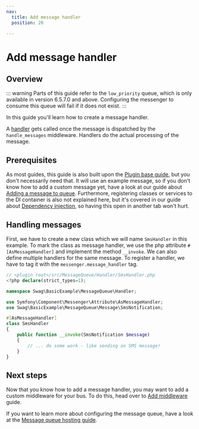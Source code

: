 ```yaml
---
nav:
  title: Add message handler
  position: 20

---
```


# Add message handler

## Overview

::: warning
Parts of this guide refer to the `low_priority` queue, which is only available in version 6.5.7.0 and above. Configuring the messenger to consume this queue will fail if it does not exist.
:::

In this guide you'll learn how to create a message handler.

A [handler](https://symfony.com/doc/current/messenger.html#creating-a-message-handler) gets called once the message is dispatched by the `handle_messages` middleware. Handlers do the actual processing of the message.

## Prerequisites

As most guides, this guide is also built upon the [Plugin base guide](../../plugin-base-guide), but you don't necessarily need that. It will use an example message, so if you don't know how to add a custom message yet, have a look at our guide about [Adding a message to queue](add-message-to-queue). Furthermore, registering classes or services to the DI container is also not explained here, but it's covered in our guide about [Dependency injection](../../plugin-fundamentals/dependency-injection), so having this open in another tab won't hurt.

## Handling messages

First, we have to create a new class which we will name `SmsHandler` in this example. To mark the class as message handler, we use the php attribute `#[AsMessageHandler]` and implement the method `__invoke`. We can also define multiple handlers for the same message. To register a handler, we have to tag it with the `messenger.message_handler` tag.

```php
// <plugin root>/src/MessageQueue/Handler/SmsHandler.php
<?php declare(strict_types=1);

namespace Swag\BasicExample\MessageQueue\Handler;

use Symfony\Component\Messenger\Attribute\AsMessageHandler;
use Swag\BasicExample\MessageQueue\Message\SmsNotification;

#[AsMessageHandler]
class SmsHandler
{
    public function __invoke(SmsNotification $message)
    {
        // ... do some work - like sending an SMS message!
    }
}
```

## Next steps

Now that you know how to add a message handler, you may want to add a custom middleware for your bus. To do this, head over to [Add middleware](add-middleware) guide.

If you want to learn more about configuring the message queue, have a look at the [Message queue hosting guide](../../../../hosting/infrastructure/message-queue.md).
